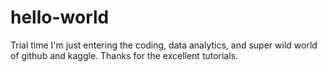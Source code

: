 # hello-world
Trial time
I'm just entering the coding, data analytics, and super wild world of github and kaggle. Thanks for the excellent tutorials. 
